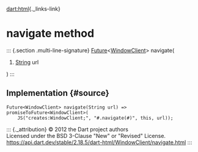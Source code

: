 [dart:html](../../dart-html/dart-html-library){._links-link}

navigate method
===============

::: {.section .multi-line-signature}
[Future](../../dart-async/future-class)\<[WindowClient](../windowclient-class)\>
navigate(

1.  [String](../../dart-core/string-class) url

)
:::

Implementation {#source}
--------------

``` {.language-dart data-language="dart"}
Future<WindowClient> navigate(String url) => promiseToFuture<WindowClient>(
    JS("creates:WindowClient;", "#.navigate(#)", this, url));
```

::: {._attribution}
© 2012 the Dart project authors\
Licensed under the BSD 3-Clause \"New\" or \"Revised\" License.\
<https://api.dart.dev/stable/2.18.5/dart-html/WindowClient/navigate.html>
:::
